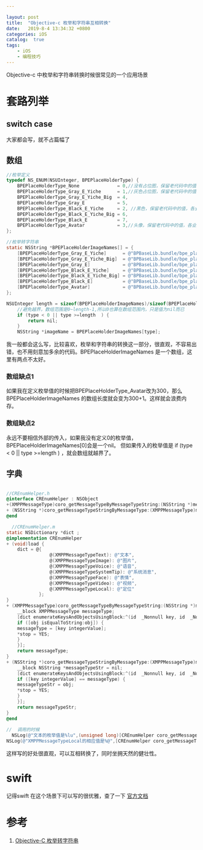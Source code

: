 ```yaml
---

layout: post
title:  "Objective-c 枚举和字符串互相转换"
date:   2019-8-4 13:34:32 +0800
categories: iOS
catalog:  true
tags:
    - iOS
    - 编程技巧
---
```






Objective-c 中枚举和字符串转换时候很常见的一个应用场景

# 套路列举

## switch  case

大家都会写，就不占篇幅了

## 数组

~~~objective-c
//枚举定义
typedef NS_ENUM(NSUInteger, BPEPlaceHolderType) {
    BPEPlaceHolderType_None              = 0,//没有占位图，保留老代码中的值，各业务线不用改
    BPEPlaceHolderType_Gray_E_Yiche      = 1,//灰色占位图，保留老代码中的值，各业务线不用改
    BPEPlaceHolderType_Gray_E_Yiche_Big  = 4,
    BPEPlaceHolderType_Gray_E            = 5,
    BPEPlaceHolderType_Black_E_Yiche     = 2, //黑色，保留老代码中的值，各业务线不用改
    BPEPlaceHolderType_Black_E_Yiche_Big = 6,
    BPEPlaceHolderType_Black_E           = 7,
    BPEPlaceHolderType_Avatar            = 3,//头像，保留老代码中的值，各业务线不用改
};

//枚举转字符串
static NSString *BPEPlaceHolderImageNames[] = {
    [BPEPlaceHolderType_Gray_E_Yiche]      = @"BPBaseLib.bundle/bpe_placeholder_gray_e_yiche",
    [BPEPlaceHolderType_Gray_E_Yiche_Big]  = @"BPBaseLib.bundle/bpe_placeholder_gray_e_yiche_big",
    [BPEPlaceHolderType_Gray_E]            = @"BPBaseLib.bundle/bpe_placeholder_gray_e",
    [BPEPlaceHolderType_Black_E_Yiche]     = @"BPBaseLib.bundle/bpe_placeholder_black_e_yiche",
    [BPEPlaceHolderType_Black_E_Yiche_Big] = @"BPBaseLib.bundle/bpe_placeholder_black_e_yiche_big",
    [BPEPlaceHolderType_Black_E]           = @"BPBaseLib.bundle/bpe_placeholder_black_e",
    [BPEPlaceHolderType_Avatar]            = @"BPBaseLib.bundle/bpe_placeholder_avatar"
};

NSUInteger length = sizeof(BPEPlaceHolderImageNames)/sizeof(BPEPlaceHolderImageNames[0]);
    //避免越界，数组范围是0~length-1,所以0也算在数组范围内，只是值为nil而已
    if (type < 0 || type >=length  ) {
        return nil;
    }
    NSString *imageName = BPEPlaceHolderImageNames[type];
~~~

我一般都会这么写，比较喜欢，枚举和字符串的转换这一部分，很直观，不容易出错，也不用刻意加多余的代码。BPEPlaceHolderImageNames 是一个数组，这里有两点不太好。

###  数组缺点1
如果我在定义枚举值的时候把BPEPlaceHolderType_Avatar改为300，那么BPEPlaceHolderImageNames 的数组长度就会变为300+1。这样就会浪费内存。
###  数组缺点2
永远不要相信外部的传入，如果我没有定义0的枚举值，BPEPlaceHolderImageNames[0]会是一个nil。
但如果传入的枚举值是    if (type < 0 || type >=length  ) ，就会数组就越界了。

## 字典


~~~objective-c

//CREnumHelper.h
@interface CREnumHelper : NSObject
+(XMPPMessageType)coro_getMessageTypeByMessageTypeString:(NSString *)messageTypeStr;
+ (NSString *)coro_getMessageTypeStringByMessageType:(XMPPMessageType)messageType;
@end

  //CREnumHelper.m
static NSDictionary *dict ;
@implementation CREnumHelper
+ (void)load {
	dict = @{
				@(XMPPMessageTypeText): @"文本",
				@(XMPPMessageTypeImage): @"图片",
				@(XMPPMessageTypeVoice): @"语音",
				@(XMPPMessageTypeSystemTip): @"系统消息",
				@(XMPPMessageTypeFace): @"表情",
				@(XMPPMessageTypeVideo): @"视频",
				@(XMPPMessageTypeLocal): @"定位"
			};
}
+ (XMPPMessageType)coro_getMessageTypeByMessageTypeString:(NSString *)messageTypeStr {
	__block XMPPMessageType messageType;
	[dict enumerateKeysAndObjectsUsingBlock:^(id  _Nonnull key, id  _Nonnull obj, BOOL * _Nonnull stop) {
	if ([obj isEqualToString:obj]) {
	messageType = [key integerValue];
	*stop = YES;
	}
	}];
	return messageType;
}
+ (NSString *)coro_getMessageTypeStringByMessageType:(XMPPMessageType)messageType {
	__block NSString *messageTypeStr = nil;
	[dict enumerateKeysAndObjectsUsingBlock:^(id  _Nonnull key, id  _Nonnull obj, BOOL * _Nonnull stop) {
	if ([key integerValue] == messageType) {
	messageTypeStr = obj;
	*stop = YES;
	}
	}];
	return messageTypeStr;
}
@end
  
//  调用的时候
  NSLog(@"文本的枚举值是%lu",(unsigned long)[CREnumHelper coro_getMessageTypeByMessageTypeString:@"文本"]);
NSLog(@"XMPPMessageTypeLocal的相应值是%@",[CREnumHelper coro_getMessageTypeStringByMessageType:XMPPMessageTypeLocal]);
~~~

这样写的好处很直观，可以互相转换了，同时坐拥天然的健壮性。


# swift 

记得swift 在这个场景下可以写的很优雅，查了一下 [官方文档](https://docs.swift.org/swift-book/LanguageGuide/Enumerations.html)


# 参考

1. [Objective-C 枚举转字符串](http://corotata.com/2015/11/17/2015-11-17-OC枚举转字符串的想法/)

